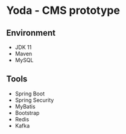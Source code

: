 # Yoda - CMS prototype

## Environment
- JDK 11
- Maven
- MySQL

## Tools
- Spring Boot
- Spring Security
- MyBatis
- Bootstrap
- Redis
- Kafka
